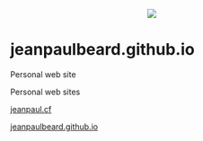 <p align="center"> 
    <img src="https://jeanpaulbeard.github.io/app/img/jeanpaul_logo_128.png">
</p>

# jeanpaulbeard.github.io
Personal web site



Personal web sites

[jeanpaul.cf](https://jeanpaul.cf)

[jeanpaulbeard.github.io](https://jeanpaulbeard.github.io)









